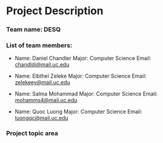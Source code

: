 # Project Description

### Team name: **DESQ**

### List of team members:
- Name: Daniel Chandler
  Major: Computer Science
  Email: <chandldj@mail.uc.edu>
  
- Name: Elbthel Zeleke
  Major: Computer Science
  Email: <zelekeey@mail.uc.edu>
  
- Name: Salma Mohammad
  Major: Computer Science
  Email: <mohamms4@mail.uc.edu>
  
- Name: Quoc Luong
  Major: Computer Science
  Email: <luongqc@mail.uc.edu>

### Project topic area
  
